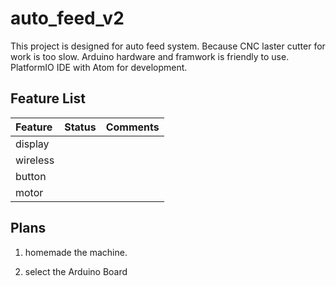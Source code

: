 # auto_feed_v2

This project is designed for auto feed system. Because CNC laster cutter for work is too slow. Arduino hardware and framwork is friendly to use. PlatformIO IDE with Atom for development. 

## Feature List

| Feature | Status | Comments |
|:---------|:-----------|:---------|
| display |		|		|
| wireless|		|		|
| button  |		|		|
| motor	 |		|		|

## Plans

1.  homemade the machine.

2.  select the Arduino Board
